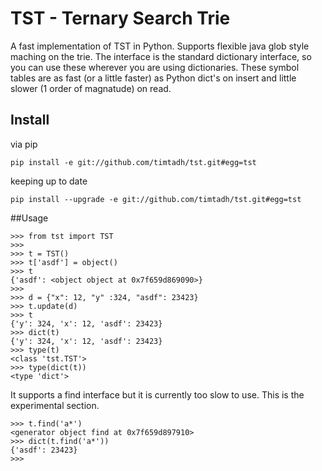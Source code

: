 TST - Ternary Search Trie
=========================

A fast implementation of TST in Python. Supports flexible java glob style
maching on the trie. The interface is the standard dictionary interface, so you
can use these wherever you are using dictionaries. These symbol tables are as
fast (or a little faster) as Python dict's on insert and little slower (1 order
of magnatude) on read.

## Install

via pip

    pip install -e git://github.com/timtadh/tst.git#egg=tst

keeping up to date

    pip install --upgrade -e git://github.com/timtadh/tst.git#egg=tst

##Usage

    >>> from tst import TST
    >>>
    >>> t = TST()
    >>> t['asdf'] = object()
    >>> t
    {'asdf': <object object at 0x7f659d869090>}
    >>>
    >>> d = {"x": 12, "y" :324, "asdf": 23423}
    >>> t.update(d)
    >>> t
    {'y': 324, 'x': 12, 'asdf': 23423}
    >>> dict(t)
    {'y': 324, 'x': 12, 'asdf': 23423}
    >>> type(t)
    <class 'tst.TST'>
    >>> type(dict(t))
    <type 'dict'>

It supports a find interface but it is currently too slow to use. This is the experimental
section.

    >>> t.find('a*')
    <generator object find at 0x7f659d897910>
    >>> dict(t.find('a*'))
    {'asdf': 23423}
    >>>

